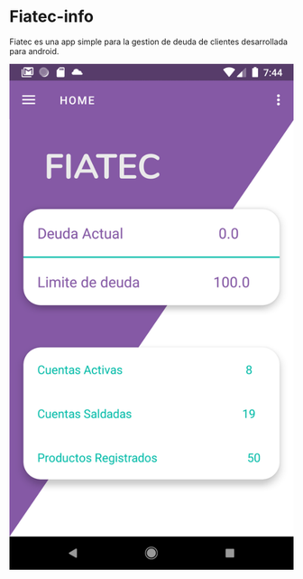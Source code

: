 # Fiatec-info
Fiatec es una app simple para la gestion de deuda de clientes desarrollada para android.


![alt text](fiatec_p1.png)


